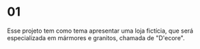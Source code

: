 # 01
Esse projeto tem como tema apresentar uma loja fictícia, que será especializada em mármores e granitos, chamada de "D'ecore".
